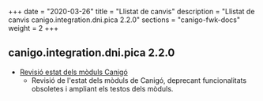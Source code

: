 +++
date        = "2020-03-26"
title       = "Llistat de canvis"
description = "Llistat de canvis canigo.integration.dni.pica 2.2.0"
sections    = "canigo-fwk-docs"
weight		= 2
+++

## canigo.integration.dni.pica 2.2.0

- [Revisió estat dels mòduls Canigó](/noticies/2020-03-24-Revisio_estat_moduls_Canigo_3.4)
   - Revisió de l'estat dels mòduls de Canigó, deprecant funcionalitats obsoletes i ampliant els testos dels mòduls.
